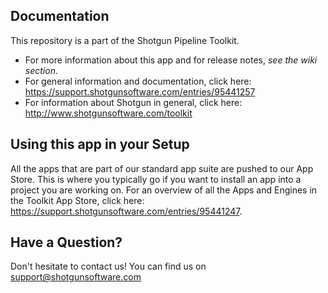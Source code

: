 ## Documentation
This repository is a part of the Shotgun Pipeline Toolkit.

- For more information about this app and for release notes, *see the wiki section*.
- For general information and documentation, click here: https://support.shotgunsoftware.com/entries/95441257
- For information about Shotgun in general, click here: http://www.shotgunsoftware.com/toolkit

## Using this app in your Setup
All the apps that are part of our standard app suite are pushed to our App Store.
This is where you typically go if you want to install an app into a project you are
working on. For an overview of all the Apps and Engines in the Toolkit App Store,
click here: https://support.shotgunsoftware.com/entries/95441247.

## Have a Question?
Don't hesitate to contact us! You can find us on support@shotgunsoftware.com


